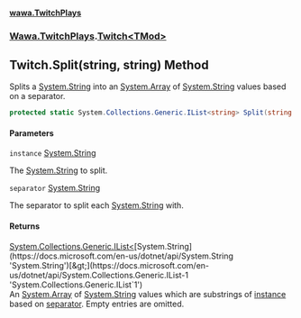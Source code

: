 #### [wawa.TwitchPlays](index.md 'index')
### [Wawa.TwitchPlays](Wawa.TwitchPlays.md 'Wawa.TwitchPlays').[Twitch&lt;TMod&gt;](Twitch_TMod_.md 'Wawa.TwitchPlays.Twitch<TMod>')

## Twitch<TMod>.Split(string, string) Method

Splits a [System.String](https://docs.microsoft.com/en-us/dotnet/api/System.String 'System.String') into an [System.Array](https://docs.microsoft.com/en-us/dotnet/api/System.Array 'System.Array') of [System.String](https://docs.microsoft.com/en-us/dotnet/api/System.String 'System.String') values based on a separator.

```csharp
protected static System.Collections.Generic.IList<string> Split(string instance, string separator=" ");
```
#### Parameters

<a name='Wawa.TwitchPlays.Twitch_TMod_.Split(string,string).instance'></a>

`instance` [System.String](https://docs.microsoft.com/en-us/dotnet/api/System.String 'System.String')

The [System.String](https://docs.microsoft.com/en-us/dotnet/api/System.String 'System.String') to split.

<a name='Wawa.TwitchPlays.Twitch_TMod_.Split(string,string).separator'></a>

`separator` [System.String](https://docs.microsoft.com/en-us/dotnet/api/System.String 'System.String')

The separator to split each [System.String](https://docs.microsoft.com/en-us/dotnet/api/System.String 'System.String') with.

#### Returns
[System.Collections.Generic.IList&lt;](https://docs.microsoft.com/en-us/dotnet/api/System.Collections.Generic.IList-1 'System.Collections.Generic.IList`1')[System.String](https://docs.microsoft.com/en-us/dotnet/api/System.String 'System.String')[&gt;](https://docs.microsoft.com/en-us/dotnet/api/System.Collections.Generic.IList-1 'System.Collections.Generic.IList`1')  
An [System.Array](https://docs.microsoft.com/en-us/dotnet/api/System.Array 'System.Array') of [System.String](https://docs.microsoft.com/en-us/dotnet/api/System.String 'System.String') values which are substrings of [instance](Twitch_TMod_.Split.U7Dd456Yv6WHODcds2HoFg.md#Wawa.TwitchPlays.Twitch_TMod_.Split(string,string).instance 'Wawa.TwitchPlays.Twitch<TMod>.Split(string, string).instance')  
based on [separator](Twitch_TMod_.Split.U7Dd456Yv6WHODcds2HoFg.md#Wawa.TwitchPlays.Twitch_TMod_.Split(string,string).separator 'Wawa.TwitchPlays.Twitch<TMod>.Split(string, string).separator'). Empty entries are omitted.